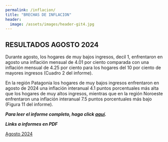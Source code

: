 ```yaml
---
permalink: /inflacion/
title: "BRECHAS DE INFLACION"
header:
  image: /assets/images/header-git4.jpg
---
```


## RESULTADOS AGOSTO 2024

Durante agosto, los hogares de muy bajos ingresos, decil 1, enfrentaron en agosto una inflación mensual de 4.01 por ciento comparada con una inflación mensual de 4.25 por ciento para los hogares del 10 por ciento de mayores ingresos (Cuadro 2 del informe).

En la región Patagonia los hogares de muy bajos ingresos enfrentaron en agosto de 2024 una inflación interanual 4.1 puntos porcentuales más alta que los hogares de muy altos ingresos, mientras que en la región Noroeste enfrentaron una inflación interanual 7.5 puntos porcentuales más bajo (Figura 11 del informe).

***Para leer el informe completo, haga click [aquí](https://mrozada.github.io/brechas/).***


***Links a informes en PDF***

[Agosto 2024](https://github.com/mrozada/mrozada.github.io/blob/master/assets/pdf/BRECHAS%20DE%20INFLACION%20-%202024-08%20.pdf)